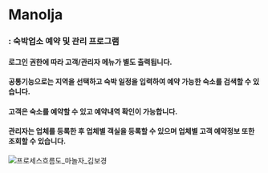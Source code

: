 # Manolja
### : 숙박업소 예약 및 관리 프로그램
#### 로그인 권한에 따라 고객/관리자 메뉴가 별도 출력됩니다. 
#### 공통기능으로는 지역을 선택하고 숙박 일정을 입력하여 예약 가능한 숙소를 검색할 수 있습니다.
#### 고객은 숙소를 예약할 수 있고 예약내역 확인이 가능합니다.
#### 관리자는 업체를 등록한 후 업체별 객실을 등록할 수 있으며 업체별 고객 예약정보 또한 조회할 수 있습니다.

![프로세스흐름도_마놀자_김보경](https://user-images.githubusercontent.com/96224803/152660318-8d0115e2-b31e-4b6b-a6e4-6680971e2f15.PNG)
 
